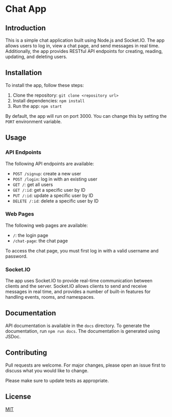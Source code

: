 # Chat App

## Introduction

This is a simple chat application built using Node.js and Socket.IO. The app allows users to log in, view a chat page, and send messages in real time. Additionally, the app provides RESTful API endpoints for creating, reading, updating, and deleting users.

## Installation

To install the app, follow these steps:

1. Clone the repository: `git clone <repository url>`
2. Install dependencies: `npm install`
3. Run the app: `npm start`

By default, the app will run on port 3000. You can change this by setting the `PORT` environment variable.

## Usage

### API Endpoints

The following API endpoints are available:

* `POST /signup`: create a new user
* `POST /login`: log in with an existing user
* `GET /`: get all users
* `GET /:id`: get a specific user by ID
* `PUT /:id`: update a specific user by ID
* `DELETE /:id`: delete a specific user by ID

### Web Pages

The following web pages are available:

* `/`: the login page
* `/chat-page`: the chat page

To access the chat page, you must first log in with a valid username and password.

### Socket.IO

The app uses Socket.IO to provide real-time communication between clients and the server. Socket.IO allows clients to send and receive messages in real time, and provides a number of built-in features for handling events, rooms, and namespaces.

## Documentation

API documentation is available in the `docs` directory. To generate the documentation, run `npm run docs`. The documentation is generated using JSDoc.

## Contributing

Pull requests are welcome. For major changes, please open an issue first to discuss what you would like to change.

Please make sure to update tests as appropriate.

## License

[MIT](https://choosealicense.com/licenses/mit/)
